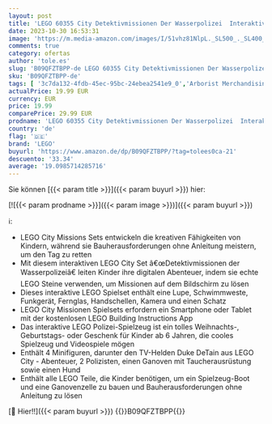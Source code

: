 ```yaml
---
layout: post
title: 'LEGO 60355 City Detektivmissionen Der Wasserpolizei  Interaktives Abenteuer-Spielset Mit Boot Und 4 Minifiguren  Polizei-Spielzeug Geschenk'
date: 2023-10-30 16:53:31
image: 'https://m.media-amazon.com/images/I/51vhz81NlpL._SL500_._SL400_.jpg'
comments: true
category: ofertas
author: 'tole.es'
slug: 'B09QFZTBPP-de LEGO 60355 City Detektivmissionen Der Wasserpolizei...'
sku: 'B09QFZTBPP-de'
tags: [ '3c7da132-4fdb-45ec-95bc-24ebea2541e9_0','Arborist Merchandising Root','Bauspielzeug & Konstruktionsspielzeug','Bauspielzeugsets','Custom Stores','LEGO','Lego City','Self Service','Spielzeug','lego','🇩🇪', ]
actualPrice: 19.99 EUR
currency: EUR
price: 19.99
comparePrice: 29.99 EUR
prodname: 'LEGO 60355 City Detektivmissionen Der Wasserpolizei  Interaktives Abenteuer-Spielset Mit Boot Und 4 Minifiguren  Polizei-Spielzeug Geschenk'
country: 'de'
flag: '🇩🇪'
brand: 'LEGO'
buyurl: 'https://www.amazon.de/dp/B09QFZTBPP/?tag=tolees0ca-21'
descuento: '33.34'
average: '19.0985714285716'
---
```


Sie können [{{< param title >}}]({{< param buyurl >}}) hier:

[![{{< param prodname >}}]({{< param image >}})]({{< param buyurl >}})

ℹ️:

- LEGO City Missions Sets entwickeln die kreativen Fähigkeiten von Kindern, während sie Bauherausforderungen ohne Anleitung meistern, um den Tag zu retten
- Mit diesem interaktiven LEGO City Set â€œDetektivmissionen der Wasserpolizeiâ€ leiten Kinder ihre digitalen Abenteuer, indem sie echte LEGO Steine verwenden, um Missionen auf dem Bildschirm zu lösen
- Dieses interaktive LEGO Spielset enthält eine Lupe, Schwimmweste, Funkgerät, Fernglas, Handschellen, Kamera und einen Schatz
- LEGO City Missionen Spielsets erfordern ein Smartphone oder Tablet mit der kostenlosen LEGO Building Instructions App
- Das interaktive LEGO Polizei-Spielzeug ist ein tolles Weihnachts-, Geburtstags- oder Geschenk für Kinder ab 6 Jahren, die cooles Spielzeug und Videospiele mögen
- Enthält 4 Minifiguren, darunter den TV-Helden Duke DeTain aus LEGO City - Abenteuer, 2 Polizisten, einen Ganoven mit Taucherausrüstung sowie einen Hund
- Enthält alle LEGO Teile, die Kinder benötigen, um ein Spielzeug-Boot und eine Ganovenzelle zu bauen und Bauherausforderungen ohne Anleitung zu lösen

[🛒 Hier!!]({{< param buyurl >}})
{{<world>}}B09QFZTBPP{{</world>}}
